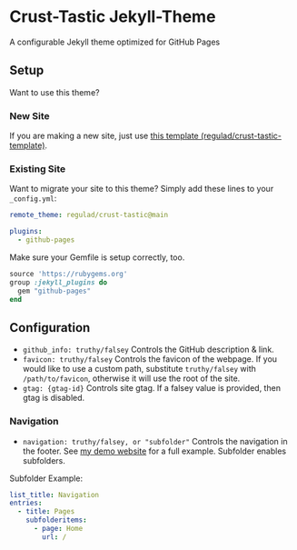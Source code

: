 # Crust-Tastic Jekyll-Theme
A configurable Jekyll theme optimized for GitHub Pages

## Setup
Want to use this theme?

### New Site
If you are making a new site, just use [this template (regulad/crust-tastic-template)](https://github.com/regulad/crust-tastic-template).

### Existing Site
Want to migrate your site to this theme? Simply add these lines to your `_config.yml`:

```yaml
remote_theme: regulad/crust-tastic@main

plugins:
  - github-pages
```

Make sure your Gemfile is setup correctly, too.

```ruby
source 'https://rubygems.org'
group :jekyll_plugins do
  gem "github-pages"
end
```

## Configuration
* `github_info: truthy/falsey` Controls the GitHub description & link.
* `favicon: truthy/falsey` Controls the favicon of the webpage. If you would like to use a custom path, substitute `truthy/falsey` with `/path/to/favicon`, otherwise it will use the root of the site.
* `gtag: {gtag-id}` Controls site gtag. If a falsey value is provided, then gtag is disabled.

### Navigation
* `navigation: truthy/falsey, or "subfolder"` Controls the navigation in the footer. See [my demo website](https://regulad.xyz/crust-tastic-demo/) for a full example. Subfolder enables subfolders.

Subfolder Example:

```yaml
list_title: Navigation
entries:
  - title: Pages
    subfolderitems:
      - page: Home
        url: /
```
